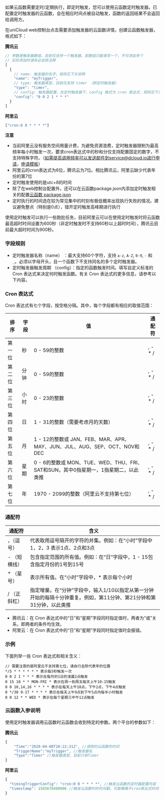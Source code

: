 如果云函数需要定时/定期执行，即定时触发，您可以使用云函数定时触发器。已配置定时触发器的云函数，会在相应时间点被自动触发，函数的返回结果不会返回给调用方。

在uniCloud web控制台点击需要添加触发器的云函数详情，创建云函数触发器，格式如下：

**腾讯云**

```js
// 参数是触发器数组，目前仅支持一个触发器，即数组只能填写一个，不可添加多个
// 实际添加时请务必去除注释
[
  {
    // name: 触发器的名字，规则见下方说明
    "name": "myTrigger",
    // type: 触发器类型，目前仅支持 timer （即定时触发器）
    "type": "timer",
    // config: 触发器配置，在定时触发器下，config 格式为 cron 表达式，规则见下方说明
    "config": "0 0 2 1 * * *"
  }
]
```

**阿里云**

```js
["cron:0 0 * * * *"]
```

**注意**

- 当前阿里云没有服务空间用量计费，为避免资源浪费，定时触发器限制为最高频率每小时触发一次，要求cron表达式中的秒和分仅支持配置固定的数字，不支持特殊字符。（如需提高调用频率可以发送邮件到service@dcloud.io进行申请，[申请模板](https://uniapp.dcloud.io/uniCloud/price?id=aliyun)）
- 阿里云的cron表达式为6位，腾讯云为7位。相比腾讯云，阿里云缺少代表年份的第7位
- 定时触发使用的是utc+8的时间
- 除了在web控制台配置外，还可以在云函数package.json内添加定时触发相关的配置[云函数 package.json](uniCloud/cf-functions.md?id=packagejson)
- 定时执行的时间选在较为常见集中的时刻有极低概率出现执行失败的情况。建议避免整点（特别是0点），错开定时触发高峰期进行执行

使用定时触发可以执行一些跑批任务，目前阿里云可以在使用定时触发时将云函数最高超时时间设置为600秒（非定时触发时不支持60秒以上超时时间），腾讯云目前最大超时时间为900秒。

### 字段规则
- 定时触发器名称（name） ：最大支持60个字符，支持 `a-z`, `A-Z`, `0-9`, `-` 和 `_`。必须以字母开头，且一个函数下不支持同名的多个定时触发器。
- 定时触发器触发周期 （config）：指定的函数触发时间。填写自定义标准的 Cron 表达式来决定何时触发函数。有关 Cron 表达式的更多信息，请参考以下内容。

### Cron 表达式
Cron 表达式有七个字段，按空格分隔。其中，每个字段都有相应的取值范围：

|排序| 字段 | 值 | 通配符 |
|--| -- | -- | -- |
|第一位| 秒 | 0 - 59的整数 | , - * / |
|第二位| 分钟 | 0 - 59的整数 | , - * / |
|第三位| 小时 | 0 - 23的整数 | , - * / |
|第四位| 日 | 1 - 31的整数（需要考虑月的天数） | , - * / |
|第五位| 月 | 1 - 12的整数或 JAN、FEB、MAR、APR、MAY、JUN、JUL、AUG、SEP、OCT、NOV和DEC | , - * / |
|第六位| 星期 | 0 - 6的整数或 MON、TUE、WED、THU、FRI、SAT和SUN，其中0指星期一，1指星期二，以此类推 | , - * / |
|第七位| 年 | 1970 - 2099的整数（阿里云不支持第七位） | , - * / |

### 通配符

| 通配符 | 含义 |
| -- | -- |
| ，（逗号） | 代表取用逗号隔开的字符的并集。例如：在“小时”字段中 1，2，3 表示1点、2点和3点 |
| - （短横线）| 包含指定范围的所有值。例如：在“日”字段中，1 - 15包含指定月份的1号到15号 |
| * （星号） | 表示所有值。在“小时”字段中，* 表示每个小时 |
| / （正斜杠） | 指定增量。在“分钟”字段中，输入1/10以指定从第一分钟开始的每隔十分钟重复。例如，第11分钟、第21分钟和第31分钟，以此类推 |


- 腾讯云：在 Cron 表达式中的“日”和“星期”字段同时指定值时，两者为“或”关系，即两者的条件均生效。
- 阿里云：在 Cron 表达式中的“日”和“星期”字段同时指定值时会报错。

### 示例

下面列举一些 Cron 表达式和相关含义：

```
// 需要注意的是阿里云不支持第七位，请自行去除代表年的位置
*/5 * * * * * * 表示每5秒触发一次
0 0 2 1 * * * 表示在每月的1日的凌晨2点触发
0 15 10 * * MON-FRI * 表示在周一到周五每天上午10:15触发
0 0 10,14,16 * * * * 表示在每天上午10点，下午2点，下午4点触发
0 */30 9-17 * * * * 表示在每天上午9点到下午5点内每半小时触发
0 0 12 * * WED * 表示在每个星期三中午12点触发
```

### 云函数入参说明

使用定时触发器调用云函数时云函数会收到特定的参数。两个平台的参数如下：

**腾讯云**

```js
{	
	"Time":"2020-04-08T10:22:31Z", //调用的云函数的时间
	"TriggerName":"myTrigger", //触发器名
	"Type":"Timer" //触发器类型，目前只有Timer
}
```

**阿里云**

```js
{
  "timingTriggerConfig": "cron:0 0 * * * *", //触发云函数的定时器配置内容
  "timestamp": 1585670400006 //触发云函数时的时间戳，可能略晚于cron表达式时间
}
```
